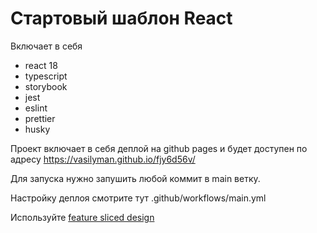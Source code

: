 # Стартовый шаблон React

Включает в себя
- react 18
- typescript
- storybook
- jest
- eslint
- prettier
- husky

Проект включает в себя деплой на github pages и будет доступен по адресу
https://vasilyman.github.io/fjy6d56v/

Для запуска нужно запушить любой коммит в main ветку.

Настройку деплоя смотрите тут .github/workflows/main.yml

Используйте [feature sliced design](https://feature-sliced.design/ru/docs/get-started/overview)
